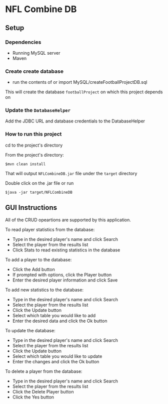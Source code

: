 # NFL Combine DB

## Setup

### Dependencies 

- Running MySQL server 
- Maven

### Create create database 

- run the contents of or import MySQL/createFootballProjectDB.sql

This will create the database `footballProject` on which this project depends on

### Update the `DatabaseHelper`

Add the JDBC URL and database credentials to the DatabaseHelper

### How to run this project

cd to the project's directory

From the project's directory:

`$mvn clean install`

That will output `NFLCombineDB.jar` file under the `target` directory

Double click on the .jar file or run 

`$java -jar target/NFLCombineDB`

## GUI Instructions

All of the CRUD opeartions are supported by this application.

To read player statistics from the database:

- Type in the desired player's name and click Search
- Select the player from the results list
- Click Stats to read existing statistics in the database

To add a player to the database:

- Click the Add button
- If prompted with options, click the Player button
- Enter the desired player information and click Save

To add new statistics to the database:

- Type in the desired player's name and click Search
- Select the player from the results list
- Click the Update button
- Select which table you would like to add
- Enter the desired data and click the Ok button

To update the database:

- Type in the desired player's name and click Search
- Select the player from the results list
- Click the Update button
- Select which table you would like to update
- Enter the changes and click the Ok button

To delete a player from the database:

- Type in the desired player's name and click Search
- Select the player from the results list
- Click the Delete Player button
- Click the Yes button





